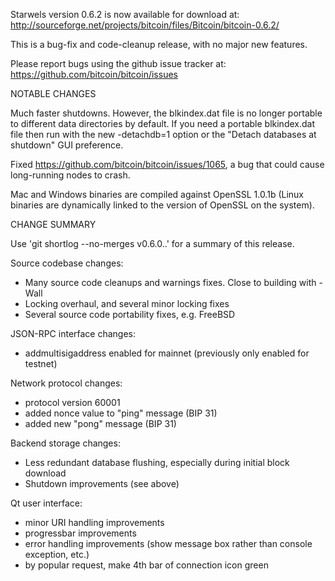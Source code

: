 Starwels version 0.6.2 is now available for download at:
http://sourceforge.net/projects/bitcoin/files/Bitcoin/bitcoin-0.6.2/

This is a bug-fix and code-cleanup release, with no major new features.

Please report bugs using the github issue tracker at:
https://github.com/bitcoin/bitcoin/issues


NOTABLE CHANGES

Much faster shutdowns. However, the blkindex.dat file is no longer
portable to different data directories by default. If you need a
portable blkindex.dat file then run with the new -detachdb=1 option
or the "Detach databases at shutdown" GUI preference.

Fixed https://github.com/bitcoin/bitcoin/issues/1065, a bug that
could cause long-running nodes to crash.

Mac and Windows binaries are compiled against OpenSSL 1.0.1b (Linux
binaries are dynamically linked to the version of OpenSSL on the system).


CHANGE SUMMARY

Use 'git shortlog --no-merges v0.6.0..' for a summary of this release.

Source codebase changes:
- Many source code cleanups and warnings fixes.  Close to building with -Wall
- Locking overhaul, and several minor locking fixes
- Several source code portability fixes, e.g. FreeBSD

JSON-RPC interface changes:
- addmultisigaddress enabled for mainnet (previously only enabled for testnet)

Network protocol changes:
- protocol version 60001
- added nonce value to "ping" message (BIP 31)
- added new "pong" message (BIP 31)

Backend storage changes:
- Less redundant database flushing, especially during initial block download
- Shutdown improvements (see above)

Qt user interface:
- minor URI handling improvements
- progressbar improvements
- error handling improvements (show message box rather than console exception,
etc.)
- by popular request, make 4th bar of connection icon green

